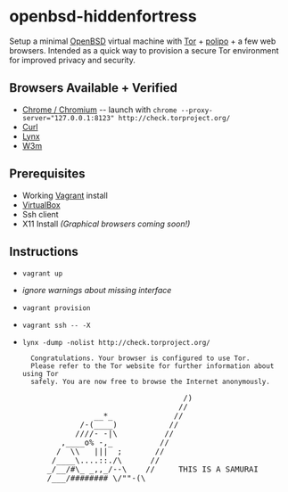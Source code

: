 openbsd-hiddenfortress
====================

Setup a minimal [OpenBSD](http://openbsd.org/) virtual machine with [Tor](https://www.torproject.org/) + [polipo](http://www.pps.univ-paris-diderot.fr/~jch/software/polipo/) + a few web browsers.
Intended as a quick way to provision a secure Tor environment for improved privacy and security.



Browsers Available + Verified
-----------------------------
- [Chrome / Chromium](http://www.chromium.org/Home) -- launch with `chrome --proxy-server="127.0.0.1:8123" http://check.torproject.org/`
- [Curl](http://curl.haxx.se/)
- [Lynx](http://lynx.browser.org/)
- [W3m](http://w3m.sourceforge.net/)

Prerequisites
-------------
- Working [Vagrant](http://www.vagrantup.com/) install
- [VirtualBox](https://www.virtualbox.org/)
- Ssh client
- X11 Install _(Graphical browsers coming soon!)_

Instructions
------------
- `vagrant up`
- *ignore warnings about missing interface*
- `vagrant provision`
- `vagrant ssh -- -X`
- `lynx -dump -nolist http://check.torproject.org/`

        Congratulations. Your browser is configured to use Tor.
        Please refer to the Tor website for further information about using Tor
        safely. You are now free to browse the Internet anonymously.

<pre>
                                     /)
                                    //
                  __*_             //
               /-(____)           //
              ////- -|\          //
           ,____o% -,_          //
          /  \\   |||  ;       //
         /____\....::./\      //
        _/__/#\_ _,,_/--\    //     THIS IS A SAMURAI
        /___/######## \/""-(\</
       _/__/ '#######  ""^(/</    NOT A NINJA
     __/ /   ,)))=:=(,    //.
    |,--\   /Q...... /.  (/     SO YOU FUCKING IDIOT BACON ZOMBIE
    /       .Q....../..\         NERDS DON'T EVEN GET STARTED
           /.Q ..../...\
          /......./.....\
          /...../  \.....\
          /_.._./   \..._\
           (` )      (` )
           | /        \ |
           '(          )'
          /+|          |+\
          |,/          \,/  b'ger
</pre>

